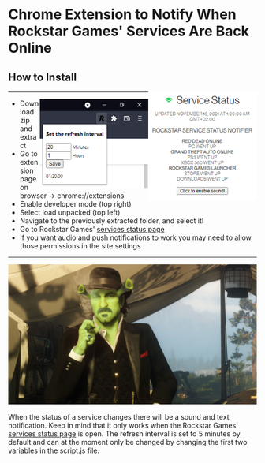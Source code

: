 # Chrome Extension to Notify When Rockstar Games' Services Are Back Online  
## How to Install
<img align="right" width="220" height="220" src="showcase_0.png">

--- 

<img align="right" width="220" height="180" src="showcase_1.png">


- Download zip and extract
- Go to extension page on browser
  -> chrome://extensions
- Enable developer mode (top right)
- Select load unpacked (top left)
- Navigate to the previously extracted folder, and select it!
- Go to Rockstar Games' [services status page](https://support.rockstargames.com/servicestatus)  
- If you want audio and push notifications to work you may need to allow those permissions in the site settings  

---

![](art.png)
 
 When the status of a service changes there will be a sound and text notification. Keep in mind that it only works when the Rockstar Games' [services status page](https://support.rockstargames.com/servicestatus) is open. The refresh interval is set to 5 minutes by default and can at the moment only be changed by changing the first two variables in the script.js file.
